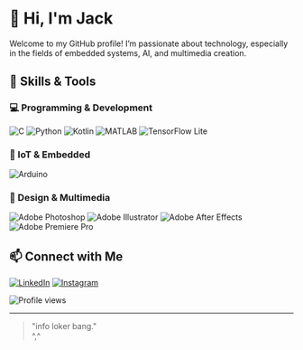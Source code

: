 # 👋 Hi, I'm Jack

Welcome to my GitHub profile! I’m passionate about technology, especially in the fields of embedded systems, AI, and multimedia creation.

## 🚀 Skills & Tools

### 💻 Programming & Development
![C](https://img.shields.io/badge/-C-00599C?style=flat&logo=c&logoColor=white)
![Python](https://img.shields.io/badge/-Python-3776AB?style=flat&logo=python&logoColor=white)
![Kotlin](https://img.shields.io/badge/-Kotlin-7F52FF?style=flat&logo=kotlin&logoColor=white)
![MATLAB](https://img.shields.io/badge/-MATLAB-0076A8?style=flat&logo=mathworks&logoColor=white)
![TensorFlow Lite](https://img.shields.io/badge/-TFLite-FF6F00?style=flat&logo=tensorflow&logoColor=white)

### 🔌 IoT & Embedded
![Arduino](https://img.shields.io/badge/-Arduino-00979D?style=flat&logo=arduino&logoColor=white)

### 🎨 Design & Multimedia
![Adobe Photoshop](https://img.shields.io/badge/-Photoshop-31A8FF?style=flat&logo=adobe-photoshop&logoColor=white)
![Adobe Illustrator](https://img.shields.io/badge/-Illustrator-FF9A00?style=flat&logo=adobe-illustrator&logoColor=white)
![Adobe After Effects](https://img.shields.io/badge/-After%20Effects-9999FF?style=flat&logo=adobe-after-effects&logoColor=white)
![Adobe Premiere Pro](https://img.shields.io/badge/-Premiere%20Pro-9999FF?style=flat&logo=adobe-premiere-pro&logoColor=white)

## 📫 Connect with Me

[![LinkedIn](https://img.shields.io/badge/-LinkedIn-0A66C2?style=flat&logo=linkedin&logoColor=white)](https://www.linkedin.com/in/azakifh/)
[![Instagram](https://img.shields.io/badge/-Instagram-E4405F?style=flat&logo=instagram&logoColor=white)](https://www.instagram.com/azakifh/)

![Profile views](https://hits.seeyoufarm.com/api/count/incr/badge.svg?url=https://github.com/adityadev&count_bg=%2379C83D&title_bg=%23555555&icon=github.svg&icon_color=%23FFFFFF&title=Visitors&edge_flat=false)

---
> "info loker bang."  
>  ^,^
